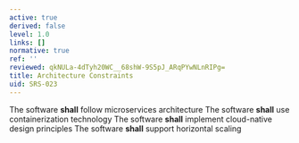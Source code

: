```yaml
---
active: true
derived: false
level: 1.0
links: []
normative: true
ref: ''
reviewed: qkNULa-4dTyh20WC__68shW-9S5pJ_ARqPYwNLnRIPg=
title: Architecture Constraints
uid: SRS-023
---
```


The software **shall** follow microservices architecture
The software **shall** use containerization technology
The software **shall** implement cloud-native design principles
The software **shall** support horizontal scaling